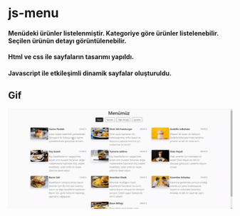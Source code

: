 # js-menu

#### Menüdeki ürünler listelenmiştir. Kategoriye göre ürünler listelenebilir. Seçilen ürünün detayı görüntülenebilir.
#### Html ve css ile sayfaların tasarımı yapıldı.
#### Javascript ile etkileşimli dinamik sayfalar oluşturuldu.


## Gif

![](./images/menu.gif)
